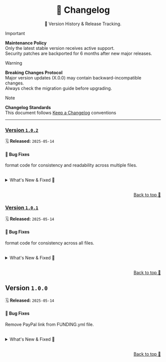 <a name="changelog-top"></a>

<div align="center">
    <h1>📅 Changelog</h1>
    <p>🔎 Version History & Release Tracking.</p>
</div>

> [!IMPORTANT]
> **Maintenance Policy**  
> Only the latest stable version receives active support.  
> Security patches are backported for 6 months after new major releases.

> [!WARNING]
> **Breaking Changes Protocol**  
> Major version updates (X.0.0) may contain backward-incompatible changes.  
> Always check the migration guide before upgrading.

> [!NOTE]
> **Changelog Standards**  
> This document follows [Keep a Changelog](https://keepachangelog.com/) conventions  

---

### [Version&nbsp;`1.0.2`](https://github.com/k4itrun/kitsune/compare/v1.0.1...v1.0.2)
🗓️ **Released:** `2025-05-14`

#### 🐛 Bug Fixes

format code for consistency and readability across multiple files.


<br/>




<details>
<summary>What's New &amp; Fixed 🥂</summary>

#### Resolved bugs and issues

* Format code for consistency and readability across multiple files ([2bf53fb](https://github.com/k4itrun/kitsune/commit/2bf53fb))

</details>


<br/>

<p align="right">
    <a href="#changelog-top">Back to top 🚩</a>
</p>

### [Version&nbsp;`1.0.1`](https://github.com/k4itrun/kitsune/compare/v1.0.0...v1.0.1)
🗓️ **Released:** `2025-05-14`

#### 🐛 Bug Fixes

format code for consistency across all files.


<br/>




<details>
<summary>What's New &amp; Fixed 🥂</summary>

#### Resolved bugs and issues

* Format code for consistency across all files ([d23874f](https://github.com/k4itrun/kitsune/commit/d23874f))

</details>


<br/>

<p align="right">
    <a href="#changelog-top">Back to top 🚩</a>
</p>

## Version&nbsp;`1.0.0`
🗓️ **Released:** `2025-05-14`

#### 🐛 Bug Fixes

Remove PayPal link from FUNDING.yml file.


<br/>




<details>
<summary>What's New &amp; Fixed 🥂</summary>

#### Resolved bugs and issues

* Remove PayPal link from FUNDING.yml file ([b1148f8](https://github.com/k4itrun/kitsune/commit/b1148f8))

</details>


<br/>

<p align="right">
    <a href="#changelog-top">Back to top 🚩</a>
</p>
